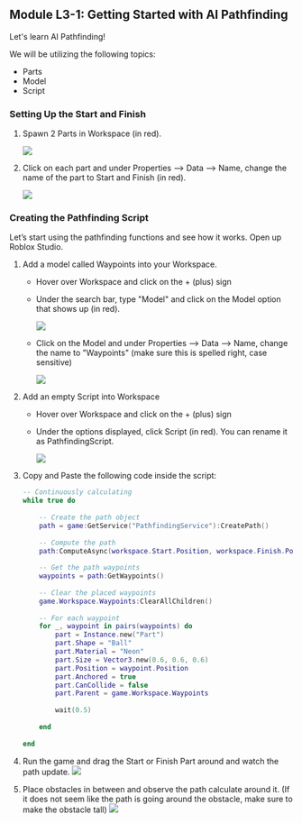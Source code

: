 
## Module L3-1: Getting Started with AI Pathfinding
Let's learn AI Pathfinding!

We will be utilizing the following topics:

- Parts
- Model
- Script

  

### Setting Up the Start and Finish

1.  Spawn 2 Parts in Workspace (in red).

    ![](https://drive.google.com/uc?id=1IRzHg4MukpXSq2REMZMAC6p2_EpHdmAT)

2.  Click on each part and under Properties --> Data --> Name, change the name of the part to Start and Finish (in red).
    
    ![](https://drive.google.com/uc?id=1VK4-KJzGpfPEkhpbJVUjUn5S6X9tb-G-)

### Creating the Pathfinding Script

Let’s start using the pathfinding functions and see how it works. Open up Roblox Studio.

1. Add a model called Waypoints into your Workspace.
    - Hover over Workspace and click on the + (plus) sign
    - Under the search bar, type "Model" and click on the Model option that shows up (in red).
    
        ![](https://drive.google.com/uc?id=1xlLoiNPVySS3VNczWrmZwi46RfxTGMWZ)

    - Click on the Model and under Properties --> Data --> Name, change the name to "Waypoints" (make sure this is spelled right, case sensitive)
    
        ![](https://drive.google.com/uc?id=16SGM87LP137sAIMLj2lXyFWxvSZryaYY)
        
2.  Add an empty Script into Workspace
    - Hover over Workspace and click on the + (plus) sign
    - Under the options displayed, click Script (in red). You can rename it as PathfindingScript.
    
        ![](https://drive.google.com/uc?id=1z8oyTmHSr2Bc4UC_ZTSTjOL7zlPJCimB)

3.  Copy and Paste the following code inside the script:
    ```lua
    -- Continuously calculating
    while true do
    	
    	-- Create the path object
    	path = game:GetService("PathfindingService"):CreatePath()
    	
    	-- Compute the path
    	path:ComputeAsync(workspace.Start.Position, workspace.Finish.Position)
    	
    	-- Get the path waypoints
    	waypoints = path:GetWaypoints()
    	
    	-- Clear the placed waypoints
    	game.Workspace.Waypoints:ClearAllChildren()
    	
    	-- For each waypoint
    	for _, waypoint in pairs(waypoints) do
    		part = Instance.new("Part")
    		part.Shape = "Ball"
    		part.Material = "Neon"
    		part.Size = Vector3.new(0.6, 0.6, 0.6)
    		part.Position = waypoint.Position
    		part.Anchored = true
    		part.CanCollide = false
    		part.Parent = game.Workspace.Waypoints
    		
    		wait(0.5)
    		
    	end
    	
    end
    ```
        
4.  Run the game and drag the Start or Finish Part around and watch the path update.
    ![](https://drive.google.com/uc?id=1vwfIhTPJFujFNAyQcUcU23EeASFa0OLt)
    
5.  Place obstacles in between and observe the path calculate around it. (If it does not seem like the path is going around the obstacle, make sure to make the obstacle tall)
    ![](https://drive.google.com/uc?id=18gCGw3GkDYXRpJD_V_tH4GHAwsqWwH3w)